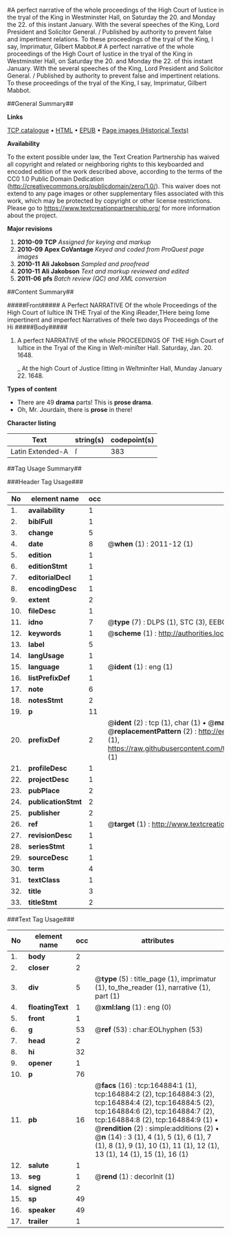 #A perfect narrative of the whole proceedings of the High Court of Iustice in the tryal of the King in Westminster Hall, on Saturday the 20. and Monday the 22. of this instant January. With the several speeches of the King, Lord President and Solicitor General. / Published by authority to prevent false and impertinent relations. To these proceedings of the tryal of the King, I say, Imprimatur, Gilbert Mabbot.#
A perfect narrative of the whole proceedings of the High Court of Iustice in the tryal of the King in Westminster Hall, on Saturday the 20. and Monday the 22. of this instant January. With the several speeches of the King, Lord President and Solicitor General. / Published by authority to prevent false and impertinent relations. To these proceedings of the tryal of the King, I say, Imprimatur, Gilbert Mabbot.

##General Summary##

**Links**

[TCP catalogue](http://www.ota.ox.ac.uk/tcp/)  • 
[HTML](http://tei.it.ox.ac.uk/tcp/Texts-HTML/free/A74/A74823.html)  • 
[EPUB](http://tei.it.ox.ac.uk/tcp/Texts-EPUB/free/A74/A74823.epub) • 
[Page images (Historical Texts)](https://historicaltexts.jisc.ac.uk/eebo-99866284e)

**Availability**

To the extent possible under law, the Text Creation Partnership has waived all copyright and related or neighboring rights to this keyboarded and encoded edition of the work described above, according to the terms of the CC0 1.0 Public Domain Dedication (http://creativecommons.org/publicdomain/zero/1.0/). This waiver does not extend to any page images or other supplementary files associated with this work, which may be protected by copyright or other license restrictions. Please go to https://www.textcreationpartnership.org/ for more information about the project.

**Major revisions**

1. __2010-09__ __TCP__ *Assigned for keying and markup*
1. __2010-09__ __Apex CoVantage__ *Keyed and coded from ProQuest page images*
1. __2010-11__ __Ali Jakobson__ *Sampled and proofread*
1. __2010-11__ __Ali Jakobson__ *Text and markup reviewed and edited*
1. __2011-06__ __pfs__ *Batch review (QC) and XML conversion*

##Content Summary##

#####Front#####
A Perfect NARRATIVE Of the whole Proceedings of the High Court of Iuſtice IN THE Tryal of the King iReader,THere being ſome impertinent and imperfect Narratives of theſe two days Proceedings of the Hi
#####Body#####

1. A perfect NARRATIVE of the whole PROCEEDINGS OF THE High Court of Iuſtice in the Tryal of the King in Weſt-miniſter Hall. Saturday, Jan. 20. 1648.

    _ At the high Court of Justice ſitting in Weſtminſter Hall, Munday January 22. 1648.

**Types of content**

  * There are 49 **drama** parts! This is **prose drama**.
  * Oh, Mr. Jourdain, there is **prose** in there!

**Character listing**


|Text|string(s)|codepoint(s)|
|---|---|---|
|Latin Extended-A|ſ|383|

##Tag Usage Summary##

###Header Tag Usage###

|No|element name|occ|attributes|
|---|---|---|---|
|1.|__availability__|1||
|2.|__biblFull__|1||
|3.|__change__|5||
|4.|__date__|8| @__when__ (1) : 2011-12 (1)|
|5.|__edition__|1||
|6.|__editionStmt__|1||
|7.|__editorialDecl__|1||
|8.|__encodingDesc__|1||
|9.|__extent__|2||
|10.|__fileDesc__|1||
|11.|__idno__|7| @__type__ (7) : DLPS (1), STC (3), EEBO-CITATION (1), PROQUEST (1), VID (1)|
|12.|__keywords__|1| @__scheme__ (1) : http://authorities.loc.gov/ (1)|
|13.|__label__|5||
|14.|__langUsage__|1||
|15.|__language__|1| @__ident__ (1) : eng (1)|
|16.|__listPrefixDef__|1||
|17.|__note__|6||
|18.|__notesStmt__|2||
|19.|__p__|11||
|20.|__prefixDef__|2| @__ident__ (2) : tcp (1), char (1)  •  @__matchPattern__ (2) : ([0-9\-]+):([0-9IVX]+) (1), (.+) (1)  •  @__replacementPattern__ (2) : http://eebo.chadwyck.com/downloadtiff?vid=$1&page=$2 (1), https://raw.githubusercontent.com/textcreationpartnership/Texts/master/tcpchars.xml#$1 (1)|
|21.|__profileDesc__|1||
|22.|__projectDesc__|1||
|23.|__pubPlace__|2||
|24.|__publicationStmt__|2||
|25.|__publisher__|2||
|26.|__ref__|1| @__target__ (1) : http://www.textcreationpartnership.org/docs/. (1)|
|27.|__revisionDesc__|1||
|28.|__seriesStmt__|1||
|29.|__sourceDesc__|1||
|30.|__term__|4||
|31.|__textClass__|1||
|32.|__title__|3||
|33.|__titleStmt__|2||


###Text Tag Usage###

|No|element name|occ|attributes|
|---|---|---|---|
|1.|__body__|2||
|2.|__closer__|2||
|3.|__div__|5| @__type__ (5) : title_page (1), imprimatur (1), to_the_reader (1), narrative (1), part (1)|
|4.|__floatingText__|1| @__xml:lang__ (1) : eng (0)|
|5.|__front__|1||
|6.|__g__|53| @__ref__ (53) : char:EOLhyphen (53)|
|7.|__head__|2||
|8.|__hi__|32||
|9.|__opener__|1||
|10.|__p__|76||
|11.|__pb__|16| @__facs__ (16) : tcp:164884:1 (1), tcp:164884:2 (2), tcp:164884:3 (2), tcp:164884:4 (2), tcp:164884:5 (2), tcp:164884:6 (2), tcp:164884:7 (2), tcp:164884:8 (2), tcp:164884:9 (1)  •  @__rendition__ (2) : simple:additions (2)  •  @__n__ (14) : 3 (1), 4 (1), 5 (1), 6 (1), 7 (1), 8 (1), 9 (1), 10 (1), 11 (1), 12 (1), 13 (1), 14 (1), 15 (1), 16 (1)|
|12.|__salute__|1||
|13.|__seg__|1| @__rend__ (1) : decorInit (1)|
|14.|__signed__|2||
|15.|__sp__|49||
|16.|__speaker__|49||
|17.|__trailer__|1||
